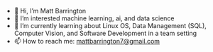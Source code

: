 - 👋 Hi, I’m Matt Barrington
- 👀 I’m interested machine learning, ai, and data science
- 🌱 I’m currently learning about Linux OS, Data Management (SQL), Computer Vision, and Software Development in a team setting
- 📫 How to reach me: mattbarrington7@gmail.com

<!---
mattmanb/mattmanb is a ✨ special ✨ repository because its `README.md` (this file) appears on your GitHub profile.
You can click the Preview link to take a look at your changes.
--->

